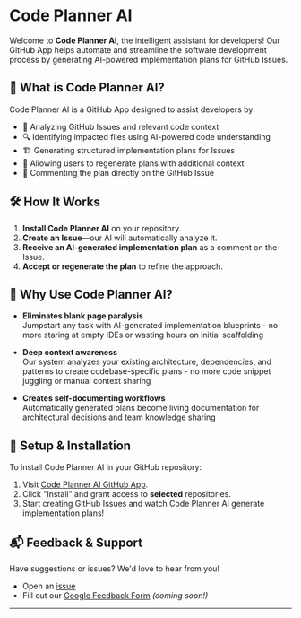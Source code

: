 # Code Planner AI

Welcome to **Code Planner AI**, the intelligent assistant for developers! Our GitHub App helps automate and streamline the software development process by generating AI-powered implementation plans for GitHub Issues.

## 🚀 What is Code Planner AI?
Code Planner AI is a GitHub App designed to assist developers by:
- 📝 Analyzing GitHub Issues and relevant code context
- 🔍 Identifying impacted files using AI-powered code understanding
- 🏗️ Generating structured implementation plans for Issues
- 🔄 Allowing users to regenerate plans with additional context
- 📌 Commenting the plan directly on the GitHub Issue

## 🛠️ How It Works
1. **Install Code Planner AI** on your repository.
2. **Create an Issue**—our AI will automatically analyze it.
3. **Receive an AI-generated implementation plan** as a comment on the Issue.
4. **Accept or regenerate the plan** to refine the approach.

## 🎯 Why Use Code Planner AI?

- **Eliminates blank page paralysis**  
Jumpstart any task with AI-generated implementation blueprints - no more staring at empty IDEs or wasting hours on initial scaffolding

- **Deep context awareness**  
Our system analyzes your existing architecture, dependencies, and patterns to create codebase-specific plans - no more code snippet juggling or manual context sharing

- **Creates self-documenting workflows**  
Automatically generated plans become living documentation for architectural decisions and team knowledge sharing

## 🔧 Setup & Installation
To install Code Planner AI in your GitHub repository:
1. Visit [Code Planner AI GitHub App](https://github.com/apps/code-planner-ai).
2. Click "Install" and grant access to **selected** repositories.
3. Start creating GitHub Issues and watch Code Planner AI generate implementation plans!

## 📬 Feedback & Support
Have suggestions or issues? We'd love to hear from you!
- Open an [issue](https://github.com/Code-Planner-AI/issue-tracker/issues)
- Fill out our [Google Feedback Form](https://docs.google.com/forms/d/e/1FAIpQLSeRw94saT95oVoFZBThf61tOL13QQYNa28rDRx4oamCeHxwGg/viewform?usp=sharing) *(coming soon!)*

---



